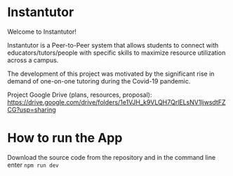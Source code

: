# Instantutor
Welcome to Instantutor!

Instantutor is a Peer-to-Peer system that allows students to connect with educators/tutors/people
with specific skills to maximize resource utilization across a campus.

The development of this project was motivated by the significant rise in demand of 
one-on-one tutoring during the Covid-19 pandemic.

Project Google Drive (plans, resources, proposal):
https://drive.google.com/drive/folders/1e1VJH_k9VLQH7QrlELsNV1ljwsdtFZCG?usp=sharing

# How to run the App
Download the source code from the repository and
in the command line enter `npm run dev`
